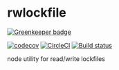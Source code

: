 rwlockfile
==========

[![Greenkeeper badge](https://badges.greenkeeper.io/jdxcode/rwlockfile.svg)](https://greenkeeper.io/)

[![codecov](https://codecov.io/gh/dickeyxxx/rwlockfile/branch/master/graph/badge.svg)](https://codecov.io/gh/dickeyxxx/rwlockfile)
[![CircleCI](https://circleci.com/gh/jdxcode/rwlockfile.svg?style=svg)](https://circleci.com/gh/jdxcode/rwlockfile)
[![Build status](https://ci.appveyor.com/api/projects/status/2s8cyotehrtap0t2/branch/master?svg=true)](https://ci.appveyor.com/project/Heroku/rwlockfile/branch/master)

node utility for read/write lockfiles
